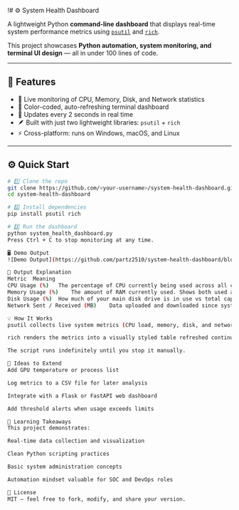 !# ⚙️ System Health Dashboard

A lightweight Python **command-line dashboard** that displays real-time system performance metrics using [`psutil`](https://pypi.org/project/psutil/) and [`rich`](https://pypi.org/project/rich/).

This project showcases **Python automation, system monitoring, and terminal UI design** — all in under 100 lines of code.

---

## 🎯 Features

- 🧠 Live monitoring of CPU, Memory, Disk, and Network statistics  
- 🎨 Color-coded, auto-refreshing terminal dashboard  
- 🔁 Updates every 2 seconds in real time  
- 🪶 Built with just two lightweight libraries: `psutil` + `rich`  
- ⚡ Cross-platform: runs on Windows, macOS, and Linux  

---

## ⚙️ Quick Start

```bash
# 1️⃣ Clone the repo
git clone https://github.com/<your-username>/system-health-dashboard.git
cd system-health-dashboard

# 2️⃣ Install dependencies
pip install psutil rich

# 3️⃣ Run the dashboard
python system_health_dashboard.py
Press Ctrl + C to stop monitoring at any time.

🖥️ Demo Output
![Demo Output](https://github.com/partz2510/system-health-dashboard/blob/main/screenshots/demo_output.png?raw=true)

🧩 Output Explanation
Metric	Meaning
CPU Usage (%)	The percentage of CPU currently being used across all cores. A sudden spike may indicate heavy processing.
Memory Usage (%)	The amount of RAM currently used. Shows both used and total GB for clarity.
Disk Usage (%)	How much of your main disk drive is in use vs total capacity.
Network Sent / Received (MB)	Data uploaded and downloaded since system boot, updated every 2 seconds.

💡 How It Works
psutil collects live system metrics (CPU load, memory, disk, and network I/O).

rich renders the metrics into a visually styled table refreshed continuously in the terminal.

The script runs indefinitely until you stop it manually.

🚀 Ideas to Extend
Add GPU temperature or process list

Log metrics to a CSV file for later analysis

Integrate with a Flask or FastAPI web dashboard

Add threshold alerts when usage exceeds limits

🧠 Learning Takeaways
This project demonstrates:

Real-time data collection and visualization

Clean Python scripting practices

Basic system administration concepts

Automation mindset valuable for SOC and DevOps roles

📜 License
MIT — feel free to fork, modify, and share your version.

